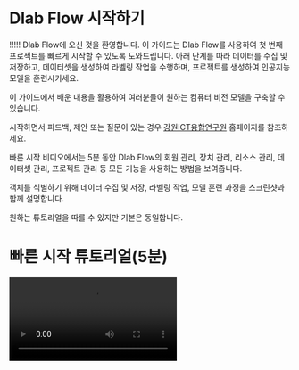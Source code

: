 # Dlab Flow 시작하기

!!!!! Dlab Flow에 오신 것을 환영합니다. 이 가이드는 Dlab Flow를 사용하여 첫 번째 프로젝트를 빠르게
시작할 수 있도록 도와드립니다. 아래 단계를 따라 데이터를 수집 및 저장하고, 데이터셋을 생성하여
라벨링 작업을 수행하며, 프로젝트를 생성하여 인공지능 모델을 훈련시키세요.

이 가이드에서 배운 내용을 활용하여 여러분들이 원하는 컴퓨터 비전 모델을 구축할 수 있습니다.

시작하면서 피드백, 제안 또는 질문이 있는 경우 <a href="https://grit.gwnu.ac.kr">강원ICT융합연구원</a> 홈페이지를 참조하세요.

<procedure title="빠른 시작을 위한 두가지 예시" id="two-sample">
    <step>
        <p>빠른 시작 비디오에서는 5분 동안 Dlab Flow의 회원 관리, 장치 관리, 리소스 관리, 데이터셋 관리, 프로젝트 관리 등 모든 기능을 사용하는 방법을 보여줍니다.</p>
    </step>
    <step>
        <p>객체를 식별하기 위해 데이터 수집 및 저장, 라벨링 작업, 모델 훈련 과정을 스크린샷과 함께 설명합니다.</p>
    </step>
</procedure>

원하는 튜토리얼을 따를 수 있지만 기본은 동일합니다.

# 빠른 시작 튜토리얼(5분)
<video src="https://youtu.be/CS2efNY_99g" preview-src="start-video.jpg"/>

# 데이터 추가


Start typing here...

<img src="resource01.jpg" alt="Alt text" thumbnail="true"/>


# 학습 데이터 준비

Start typing here...

<img src="dataset01.jpg" alt="Alt text" thumbnail="true"/>


# 인공지능 모델 학습

Start typing here...

<img src="project01.jpg" alt="Alt text" thumbnail="true"/>


<seealso>
    <category ref="wrs">
        <a href="https://grit.gwnu.ac.kr/contents?bmcode=about">인사말</a>
        <a href="https://grit.gwnu.ac.kr/contents?bmcode=tech">보유기술</a>
        <a href="https://grit.gwnu.ac.kr/contents?bmcode=org">조직도</a>
        <a href="https://grit.gwnu.ac.kr/contents?bmcode=location">찾아오시는길</a>
    </category>
</seealso>